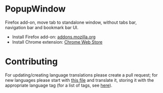 # PopupWindow
Firefox add-on, move tab to standalone window, without tabs bar, navigation bar and bookmark bar UI.

* Install Firefox add-on: [addons.mozilla.org](https://addons.mozilla.org/firefox/addon/popup-window/)
* Install Chrome extension: [Chrome Web Store](https://chrome.google.com/webstore/detail/popup-window/nnlippelgfbglbhiccffmnmlnhmbjjpe)

# Contributing
For updating/creating language translations please create a pull request; for new languages please start with [this file](https://github.com/ettoolong/PopupWindow/blob/master/_locales/en/messages.json) and translate it, storing it with the appropriate language tag (for a list of tags, see [here](https://developer.chrome.com/docs/webstore/i18n/?localeTable#choosing-locales-to-support)).
